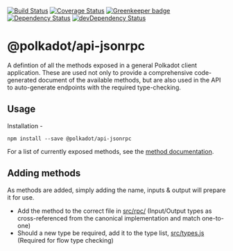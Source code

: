 [![Build Status](https://travis-ci.org/polkadot-js/jsonrpc.svg?branch=master)](https://travis-ci.org/polkadot-js/jsonrpc)
[![Coverage Status](https://coveralls.io/repos/github/polkadot-js/jsonrpc/badge.svg?branch=master)](https://coveralls.io/github/polkadot-js/jsonrpc?branch=master)
[![Greenkeeper badge](https://badges.greenkeeper.io/polkadot-js/jsonrpc.svg)](https://greenkeeper.io/)
[![Dependency Status](https://david-dm.org/polkadot-js/jsonrpc.svg)](https://david-dm.org/polkadot-js/jsonrpc)
[![devDependency Status](https://david-dm.org/polkadot-js/jsonrpc/dev-status.svg)](https://david-dm.org/polkadot-js/jsonrpc#info=devDependencies)

# @polkadot/api-jsonrpc

A defintion of all the methods exposed in a general Polkadot client application. These are used not only to provide a comprehensive code-generated document of the available methods, but are also used in the API to auto-generate endpoints with the required type-checking.

## Usage

Installation -

```
npm install --save @polkadot/api-jsonrpc
```

For a list of currently exposed methods, see the [method documentation](docs/README.md).

## Adding methods

As methods are added, simply adding the name, inputs & output will prepare it for use.

- Add the method to the correct file in [src/rpc/](src/rpc/) (Input/Output types as cross-referenced from the canonical implementation and match one-to-one)
- Should a new type be required, add it to the type list, [src/types.js](src/types.js) (Required for flow type checking)
